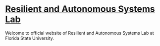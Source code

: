# [Resilient and Autonomous Systems Lab](https://raslab.netlify.app/)

Welcome to official website of Resilient and Autonomous Systems Lab at Florida State University.
